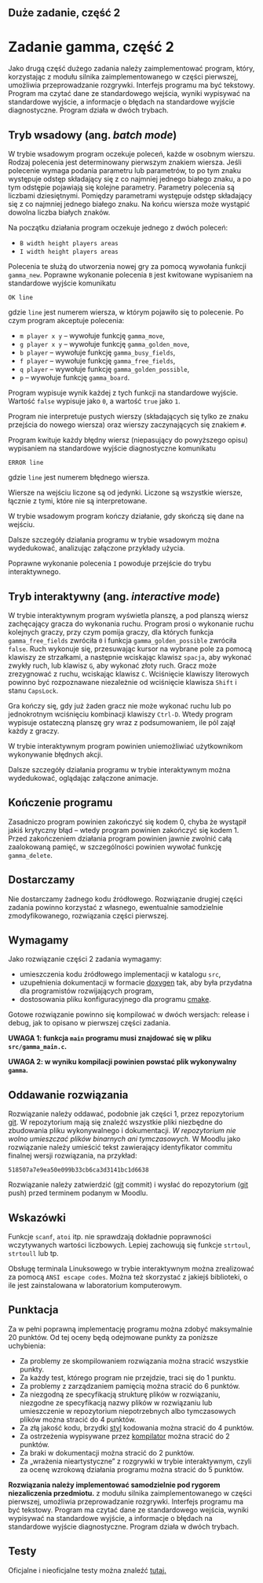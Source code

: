 ## Duże zadanie, część 2

# Zadanie gamma, część 2

Jako drugą część dużego zadania należy zaimplementować program, który, korzystając z modułu silnika zaimplementowanego w części pierwszej, umożliwia przeprowadzanie rozgrywki. Interfejs programu ma być tekstowy. Program ma czytać dane ze standardowego wejścia, wyniki wypisywać na standardowe wyjście, a informacje o błędach na standardowe wyjście diagnostyczne. Program działa w dwóch trybach.

## Tryb wsadowy (ang. _batch mode_)

W trybie wsadowym program oczekuje poleceń, każde w osobnym wierszu. Rodzaj polecenia jest determinowany pierwszym znakiem wiersza. Jeśli polecenie wymaga podania parametru lub parametrów, to po tym znaku występuje odstęp składający się z co najmniej jednego białego znaku, a po tym odstępie pojawiają się kolejne parametry. Parametry polecenia są liczbami dziesiętnymi. Pomiędzy parametrami występuje odstęp składający się z co najmniej jednego białego znaku. Na końcu wiersza może wystąpić dowolna liczba białych znaków.

Na początku działania program oczekuje jednego z dwóch poleceń:

*   `B width height players areas`
*   `I width height players areas`

Polecenia te służą do utworzenia nowej gry za pomocą wywołania funkcji `gamma_new`. Poprawne wykonanie polecenia `B` jest kwitowane wypisaniem na standardowe wyjście komunikatu

`OK line`

gdzie `line` jest numerem wiersza, w którym pojawiło się to polecenie. Po czym program akceptuje polecenia:

*   `m player x y` – wywołuje funkcję `gamma_move`,
*   `g player x y` – wywołuje funkcję `gamma_golden_move`,
*   `b player` – wywołuje funkcję `gamma_busy_fields`,
*   `f player` – wywołuje funkcję `gamma_free_fields`,
*   `q player` – wywołuje funkcję `gamma_golden_possible`,
*   `p` – wywołuje funkcję `gamma_board`.

Program wypisuje wynik każdej z tych funkcji na standardowe wyjście. Wartość `false` wypisuje jako `0`, a wartość `true` jako `1`.

Program nie interpretuje pustych wierszy (składających się tylko ze znaku przejścia do nowego wiersza) oraz wierszy zaczynających się znakiem `#`.

Program kwituje każdy błędny wiersz (niepasujący do powyższego opisu) wypisaniem na standardowe wyjście diagnostyczne komunikatu

`ERROR line`

gdzie `line` jest numerem błędnego wiersza.

Wiersze na wejściu liczone są od jedynki. Liczone są wszystkie wiersze, łącznie z tymi, które nie są interpretowane.

W trybie wsadowym program kończy działanie, gdy skończą się dane na wejściu.

Dalsze szczegóły działania programu w trybie wsadowym można wydedukować, analizując załączone przykłady użycia.

Poprawne wykonanie polecenia `I` powoduje przejście do trybu interaktywnego.

## Tryb interaktywny (ang. _interactive mode_)

W trybie interaktywnym program wyświetla planszę, a pod planszą wiersz zachęcający gracza do wykonania ruchu. Program prosi o wykonanie ruchu kolejnych graczy, przy czym pomija graczy, dla których funkcja `gamma_free_fields` zwróciła `0` i funkcja `gamma_golden_possible` zwróciła `false`. Ruch wykonuje się, przesuwając kursor na wybrane pole za pomocą klawiszy ze strzałkami, a następnie wciskając klawisz `spacja`, aby wykonać zwykły ruch, lub klawisz `G`, aby wykonać złoty ruch. Gracz może zrezygnować z ruchu, wciskając klawisz `C`. Wciśnięcie klawiszy literowych powinno być rozpoznawane niezależnie od wciśnięcie klawisza `Shift` i stanu `CapsLock`.

Gra kończy się, gdy już żaden gracz nie może wykonać ruchu lub po jednokrotnym wciśnięciu kombinacji klawiszy `Ctrl-D`. Wtedy program wypisuje ostateczną planszę gry wraz z podsumowaniem, ile pól zajął każdy z graczy.

W trybie interaktywnym program powinien uniemożliwiać użytkownikom wykonywanie błędnych akcji.

Dalsze szczegóły działania programu w trybie interaktywnym można wydedukować, oglądając załączone animacje.

## Kończenie programu

Zasadniczo program powinien zakończyć się kodem 0, chyba że wystąpił jakiś krytyczny błąd – wtedy program powinien zakończyć się kodem 1. Przed zakończeniem działania program powinien jawnie zwolnić całą zaalokowaną pamięć, w szczególności powinien wywołać funkcję `gamma_delete`.

## Dostarczamy

Nie dostarczamy żadnego kodu źródłowego. Rozwiązanie drugiej części zadania powinno korzystać z własnego, ewentualnie samodzielnie zmodyfikowanego, rozwiązania części pierwszej.

## Wymagamy

Jako rozwiązanie części 2 zadania wymagamy:

*   umieszczenia kodu źródłowego implementacji w katalogu `src`,
*   uzupełnienia dokumentacji w formacie [doxygen](https://moodle.mimuw.edu.pl/mod/page/view.php?id=21498 "Doxygen") tak, aby była przydatna dla programistów rozwijających program,
*   dostosowania pliku konfiguracyjnego dla programu [cmake](https://moodle.mimuw.edu.pl/mod/page/view.php?id=21497 "CMake").

Gotowe rozwiązanie powinno się kompilować w dwóch wersjach: release i debug, jak to opisano w pierwszej części zadania.

**UWAGA 1: funkcja `main` programu musi znajdować się w pliku `src/gamma_main.c`.**

**UWAGA 2: w wyniku kompilacji powinien powstać plik wykonywalny `gamma`.**

## Oddawanie rozwiązania

Rozwiązanie należy oddawać, podobnie jak części 1, przez repozytorium [git](https://moodle.mimuw.edu.pl/mod/page/view.php?id=21494 "Git"). W repozytorium mają się znaleźć wszystkie pliki niezbędne do zbudowania pliku wykonywalnego i dokumentacji. _W repozytorium nie wolno umieszczać plików binarnych ani tymczasowych._ W Moodlu jako rozwiązanie należy umieścić tekst zawierający identyfikator commitu finalnej wersji rozwiązania, na przykład:

    518507a7e9ea50e099b33cb6ca3d3141bc1d6638

Rozwiązanie należy zatwierdzić ([git](https://moodle.mimuw.edu.pl/mod/page/view.php?id=21494 "Git") commit) i wysłać do repozytorium ([git](https://moodle.mimuw.edu.pl/mod/page/view.php?id=21494 "Git") push) przed terminem podanym w Moodlu.

## Wskazówki

Funkcje `scanf`, `atoi` itp. nie sprawdzają dokładnie poprawności wczytywanych wartości liczbowych. Lepiej zachowują się funkcje `strtoul`, `strtoull` lub tp.

Obsługę terminala Linuksowego w trybie interaktywnym można zrealizować za pomocą `ANSI escape codes`. Można też skorzystać z jakiejś biblioteki, o ile jest zainstalowana w laboratorium komputerowym.

## Punktacja

Za w pełni poprawną implementację programu można zdobyć maksymalnie 20 punktów. Od tej oceny będą odejmowane punkty za poniższe uchybienia:

*   Za problemy ze skompilowaniem rozwiązania można stracić wszystkie punkty.
*   Za każdy test, którego program nie przejdzie, traci się do 1 punktu.
*   Za problemy z zarządzaniem pamięcią można stracić do 6 punktów.
*   Za niezgodną ze specyfikacją strukturę plików w rozwiązaniu, niezgodne ze specyfikacją nazwy plików w rozwiązaniu lub umieszczenie w repozytorium niepotrzebnych albo tymczasowych plików można stracić do 4 punktów.
*   Za złą jakość kodu, brzydki [styl](https://moodle.mimuw.edu.pl/mod/page/view.php?id=21479 "Styl") kodowania można stracić do 4 punktów.
*   Za ostrzeżenia wypisywane przez [kompilator](https://moodle.mimuw.edu.pl/mod/page/view.php?id=21482 "Kompilator") można stracić do 2 punktów.
*   Za braki w dokumentacji można stracić do 2 punktów.
*   Za „wrażenia nieartystyczne” z rozgrywki w trybie interaktywnym, czyli za ocenę wzrokową działania programu można stracić do 5 punktów.

**Rozwiązania należy implementować samodzielnie pod rygorem niezaliczenia przedmiotu.** z modułu silnika zaimplementowanego w części pierwszej, umożliwia przeprowadzanie rozgrywki. Interfejs programu ma być tekstowy. Program ma czytać dane ze standardowego wejścia, wyniki wypisywać na standardowe wyjście, a informacje o błędach na standardowe wyjście diagnostyczne. Program działa w dwóch trybach.

## Testy
Oficjalne i nieoficjalne testy można znaleźć [tutaj.](https://github.com/gavjan/gamma/releases/tag/part2_test)
